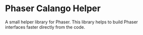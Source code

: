 # Phaser Calango Helper
A small helper library for Phaser. This library helps to build Phaser interfaces faster directly from the code.
